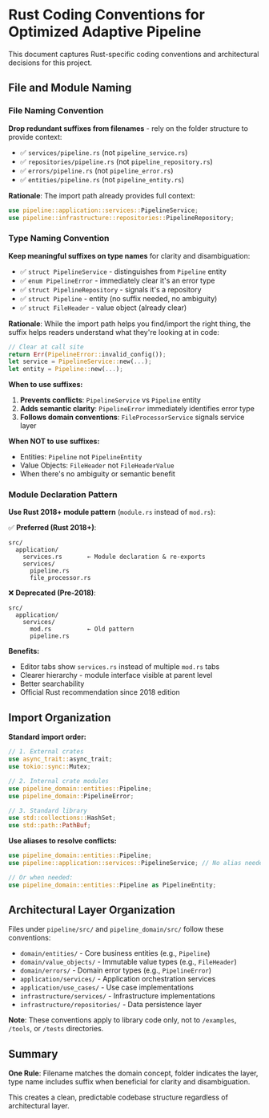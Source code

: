 # Rust Coding Conventions for Optimized Adaptive Pipeline

This document captures Rust-specific coding conventions and architectural decisions for this project.

## File and Module Naming

### File Naming Convention

**Drop redundant suffixes from filenames** - rely on the folder structure to provide context:

- ✅ `services/pipeline.rs` (not `pipeline_service.rs`)
- ✅ `repositories/pipeline.rs` (not `pipeline_repository.rs`)
- ✅ `errors/pipeline.rs` (not `pipeline_error.rs`)
- ✅ `entities/pipeline.rs` (not `pipeline_entity.rs`)

**Rationale**: The import path already provides full context:
```rust
use pipeline::application::services::PipelineService;
use pipeline::infrastructure::repositories::PipelineRepository;
```

### Type Naming Convention

**Keep meaningful suffixes on type names** for clarity and disambiguation:

- ✅ `struct PipelineService` - distinguishes from `Pipeline` entity
- ✅ `enum PipelineError` - immediately clear it's an error type
- ✅ `struct PipelineRepository` - signals it's a repository
- ✅ `struct Pipeline` - entity (no suffix needed, no ambiguity)
- ✅ `struct FileHeader` - value object (already clear)

**Rationale**: While the import path helps you find/import the right thing, the suffix helps readers understand what they're looking at in code:

```rust
// Clear at call site
return Err(PipelineError::invalid_config());
let service = PipelineService::new(...);
let entity = Pipeline::new(...);
```

**When to use suffixes:**
1. **Prevents conflicts**: `PipelineService` vs `Pipeline` entity
2. **Adds semantic clarity**: `PipelineError` immediately identifies error type
3. **Follows domain conventions**: `FileProcessorService` signals service layer

**When NOT to use suffixes:**
- Entities: `Pipeline` not `PipelineEntity`
- Value Objects: `FileHeader` not `FileHeaderValue`
- When there's no ambiguity or semantic benefit

### Module Declaration Pattern

**Use Rust 2018+ module pattern** (`module.rs` instead of `mod.rs`):

✅ **Preferred (Rust 2018+)**:
```
src/
  application/
    services.rs       ← Module declaration & re-exports
    services/
      pipeline.rs
      file_processor.rs
```

❌ **Deprecated (Pre-2018)**:
```
src/
  application/
    services/
      mod.rs          ← Old pattern
      pipeline.rs
```

**Benefits:**
- Editor tabs show `services.rs` instead of multiple `mod.rs` tabs
- Clearer hierarchy - module interface visible at parent level
- Better searchability
- Official Rust recommendation since 2018 edition

## Import Organization

**Standard import order:**
```rust
// 1. External crates
use async_trait::async_trait;
use tokio::sync::Mutex;

// 2. Internal crate modules
use pipeline_domain::entities::Pipeline;
use pipeline_domain::PipelineError;

// 3. Standard library
use std::collections::HashSet;
use std::path::PathBuf;
```

**Use aliases to resolve conflicts:**
```rust
use pipeline_domain::entities::Pipeline;
use pipeline::application::services::PipelineService; // No alias needed - clear names

// Or when needed:
use pipeline_domain::entities::Pipeline as PipelineEntity;
```

## Architectural Layer Organization

Files under `pipeline/src/` and `pipeline_domain/src/` follow these conventions:

- `domain/entities/` - Core business entities (e.g., `Pipeline`)
- `domain/value_objects/` - Immutable value types (e.g., `FileHeader`)
- `domain/errors/` - Domain error types (e.g., `PipelineError`)
- `application/services/` - Application orchestration services
- `application/use_cases/` - Use case implementations
- `infrastructure/services/` - Infrastructure implementations
- `infrastructure/repositories/` - Data persistence layer

**Note**: These conventions apply to library code only, not to `/examples`, `/tools`, or `/tests` directories.

## Summary

**One Rule**: Filename matches the domain concept, folder indicates the layer, type name includes suffix when beneficial for clarity and disambiguation.

This creates a clean, predictable codebase structure regardless of architectural layer.
